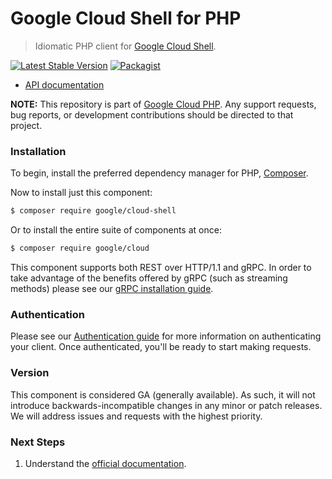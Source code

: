 # Google Cloud Shell for PHP

> Idiomatic PHP client for [Google Cloud Shell](https://cloud.google.com/shell).

[![Latest Stable Version](https://poser.pugx.org/google/cloud-shell/v/stable)](https://packagist.org/packages/google/cloud-shell) [![Packagist](https://img.shields.io/packagist/dm/google/cloud-shell.svg)](https://packagist.org/packages/google/cloud-shell)

* [API documentation](http://googleapis.github.io/google-cloud-php/#/docs/cloud-shell/latest/shell/readme)

**NOTE:** This repository is part of [Google Cloud PHP](https://github.com/googleapis/google-cloud-php). Any
support requests, bug reports, or development contributions should be directed to
that project.

### Installation

To begin, install the preferred dependency manager for PHP, [Composer](https://getcomposer.org/).

Now to install just this component:

```sh
$ composer require google/cloud-shell
```

Or to install the entire suite of components at once:

```sh
$ composer require google/cloud
```

This component supports both REST over HTTP/1.1 and gRPC. In order to take advantage of the benefits offered by gRPC (such as streaming methods)
please see our [gRPC installation guide](https://cloud.google.com/php/grpc).

### Authentication

Please see our [Authentication guide](https://github.com/googleapis/google-cloud-php/blob/main/AUTHENTICATION.md) for more information
on authenticating your client. Once authenticated, you'll be ready to start making requests.

### Version

This component is considered GA (generally available). As such, it will not introduce backwards-incompatible changes in
any minor or patch releases. We will address issues and requests with the highest priority.

### Next Steps

1. Understand the [official documentation](https://cloud.google.com/shell/docs).
